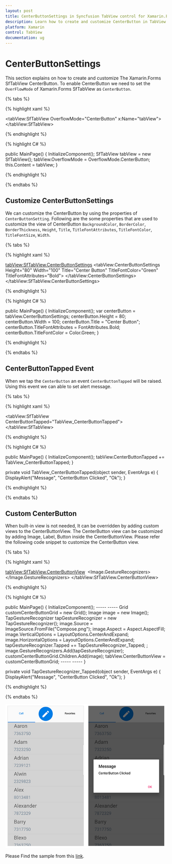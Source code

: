 ```yaml
---
layout: post
title: CenterButtonSettings in Syncfusion TabView control for Xamarin.Forms
description: Learn how to create and customize CenterButton in TabView
platform: Xamarin
control: TabView
documentation: ug
---
```


# CenterButtonSettings

This section explains on how to create and customize The Xamarin.Forms SfTabView CenterButton. To enable CenterButton we need to set the `OverFlowMode` of Xamarin.Forms SfTabView as `CenterButton`.

{% tabs %}

{% highlight xaml %}

<tabView:SfTabView OverflowMode="CenterButton"
                   x:Name="tabView">
</tabView:SfTabView>

{% endhighlight %}

{% highlight C# %}

public MainPage()
{
    InitializeComponent();
    SfTabView tabView = new SfTabView();
    tabView.OverflowMode = OverflowMode.CenterButton;
    this.Content = tabView;
}

{% endhighlight %}

{% endtabs %}

## Customize CenterButtonSettings

We can customize the CenterButton by using the properties of `CenterButtonSetting`. Following are the some properties that are used to customize the view of CenterButton `BackgroundColor`, `BorderColor`, `BorderThickness`, `Height`, `Title`, `TitleFontAttributes`, `TitleFontColor`, `TitleFontSize`, `Width`.

{% tabs %}

{% highlight xaml %}

<tabView:SfTabView.CenterButtonSettings>
    <tabView:CenterButtonSettings Height="80" Width="100"
                                  Title="Center Button" TitleFontColor="Green"
                                  TitleFontAttributes="Bold">
    </tabView:CenterButtonSettings>
</tabView:SfTabView.CenterButtonSettings>

{% endhighlight %}

{% highlight C# %}

public MainPage()
{
    InitializeComponent();
    var centerButton = tabView.CenterButtonSettings;
    centerButton.Height = 80;
    centerButton.Width = 100;
    centerButton.Title = "Center Button";
    centerButton.TitleFontAttributes = FontAttributes.Bold;
    centerButton.TitleFontColor = Color.Green;
}

{% endhighlight %}

{% endtabs %}

## CenterButtonTapped Event

When we tap the `CenterButton` an event `CenterButtonTapped` will be raised. Using this event we can able to set alert message.

{% tabs %}

{% highlight xaml %}

<tabView:SfTabView CenterButtonTapped="TabView_CenterButtonTapped">
</tabView:SfTabView>

{% endhighlight %}

{% highlight C# %}

public MainPage()
{
    InitializeComponent();
    tabView.CenterButtonTapped += TabView_CenterButtonTapped;
}

private void TabView_CenterButtonTapped(object sender, EventArgs e)
{
    DisplayAlert("Message", "CenterButton Clicked", "Ok");
}

{% endhighlight %}

{% endtabs %}

## Custom CenterButton

When built-in view is not needed, It can be overridden by adding custom views to the CenterButtonView. The CenterButton view can be customized by adding Image, Label, Button inside the CenterButtonView. Please refer the following code snippet to customize the CenterButton view.

{% tabs %}

{% highlight xaml %}

<tabView:SfTabView.CenterButtonView>
    <Grid>
        <Image Source="Compose.png"
               Aspect="AspectFill"
               VerticalOptions="CenterAndExpand"
               HorizontalOptions="CenterAndExpand">
            <Image.GestureRecognizers>
                <TapGestureRecognizer Tapped="TapGestureRecognizer_Tapped" />
            </Image.GestureRecognizers>
        </Image>
    </Grid>
</tabView:SfTabView.CenterButtonView>

{% endhighlight %}

{% highlight C# %}

public MainPage()
{
    InitializeComponent();
                -----
                -----
    Grid customCenterButtonGrid = new Grid();
    Image image = new Image();
    TapGestureRecognizer tapGestureRecognizer = new TapGestureRecognizer();
    image.Source = ImageSource.FromFile("Compose.png");
    image.Aspect = Aspect.AspectFill;
    image.VerticalOptions = LayoutOptions.CenterAndExpand;
    image.HorizontalOptions = LayoutOptions.CenterAndExpand;
    tapGestureRecognizer.Tapped += TapGestureRecognizer_Tapped; ;
    image.GestureRecognizers.Add(tapGestureRecognizer);
    customCenterButtonGrid.Children.Add(image);
    tabView.CenterButtonView = customCenterButtonGrid;
                -----
                -----
}

private void TapGestureRecognizer_Tapped(object sender, EventArgs e)
{
    DisplayAlert("Message", "CenterButton Clicked", "Ok");
}

{% endhighlight %}

{% endtabs %}

![TabViewImage](images/Center-Button/Center_Button_Customization.png)

Please Find the sample from this [link](http://www.syncfusion.com/downloads/support/directtrac/general/ze/TabView_CenterButton1561492158.zip).